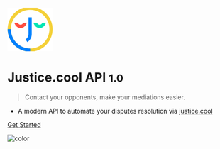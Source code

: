 
![logo](_media/logo.png)

# Justice.cool API <small>1.0</small>

> Contact your opponents, make your mediations easier.

- A modern API to automate your disputes resolution via [justice.cool](https://justice.cool)

[Get Started](/?id=justicecool)
<!--
[GitHub](https://github.com/docsifyjs/docsify/)
[Get Started](#docsify) -->

<!-- background image -->
<!-- ![](_media/cover-background.jpg) -->
<!-- background color -->
<!-- ![color](#252526) -->
![color](#F1F8FF)